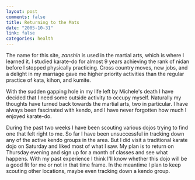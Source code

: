 ```yaml
--- 
layout: post
comments: false
title: Returning to the Mats
date: "2005-10-31"
link: false
categories: health
---
```

The name for this site, <em>zanshin</em> is used in the martial arts, which is where I learned it. I studied karate-do for almost 9 years achieving the rank of nidan before I stopped physically practicing. Cross country moves, new jobs, and a delight in my marriage gave me higher priority activities than the regular practice of kata, kihon, and kumite.

With the sudden gapping hole in my life left by Michele's death I have decided that I need some outside activity to occupy myself. Naturally my thoughts have turned back towards the martial arts, two in particular. I have always been fascinated with kendo, and I have never forgotten how much I enjoyed karate-do.

During the past two weeks I have been scouting various dojos trying to find one that felt right to me. So far I have been unsuccessful in tracking down any of the active kendo groups in the area. But I did visit a traditional karate dojo on Saturday and liked most of what I saw. My plan is to return on Thursday evening and sign up for a month of classes and see what happens. With my past experience I think I'll know whether this dojo will be a good fit for me or not in that time frame. In the meantime I plan to keep scouting other locations, maybe even tracking down a kendo group.
